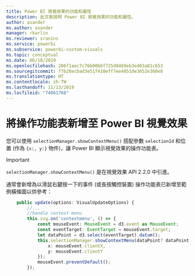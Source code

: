 ```yaml
---
title: Power BI 視覺效果的功能和屬性
description: 此文章說明 Power BI 視覺效果的功能和屬性。
author: asander
ms.author: asander
manager: rkarlin
ms.reviewer: sranins
ms.service: powerbi
ms.subservice: powerbi-custom-visuals
ms.topic: conceptual
ms.date: 06/18/2019
ms.openlocfilehash: 206f1aec7c76b00b6f725d8469eb3e483a01c653
ms.sourcegitcommit: f7b28ecbad3e51f410eff7ee4051de3652e360e8
ms.translationtype: HT
ms.contentlocale: zh-TW
ms.lasthandoff: 11/13/2019
ms.locfileid: "74061768"
---
```

# <a name="add-context-menu-to-power-bi-visual"></a>將操作功能表新增至 Power BI 視覺效果

您可以使用 `selectionManager.showContextMenu()` 搭配參數 `selectionId` 和位置 (作為 `{x:, y:}` 物件)，讓 Power BI 顯示視覺效果的操作功能表。

> [!IMPORTANT]
> `selectionManager.showContextMenu()` 是在視覺效果 API 2.2.0 中引進。

通常會新增為以滑鼠右鍵按一下的事件 (或長按觸控裝置) 操作功能表已新增至範例橫條圖以供參考：

```typescript
    public update(options: VisualUpdateOptions) {
        //...
        //handle context menu
        this.svg.on('contextmenu', () => {
            const mouseEvent: MouseEvent = d3.event as MouseEvent;
            const eventTarget: EventTarget = mouseEvent.target;
            let dataPoint = d3.select(eventTarget).datum();
            this.selectionManager.showContextMenu(dataPoint? dataPoint.selectionId : {}, {
                x: mouseEvent.clientX,
                y: mouseEvent.clientY
            });
            mouseEvent.preventDefault();
        });
```
